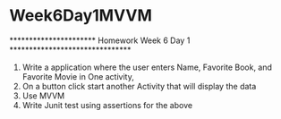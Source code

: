 # Week6Day1MVVM

**********************  Homework Week 6 Day 1  *******************************
1.  Write a application where the user enters Name, Favorite Book, and Favorite Movie in One activity, 
2.  On a button click start another Activity that will display the data
3.  Use MVVM
4.  Write Junit test using assertions for the above
